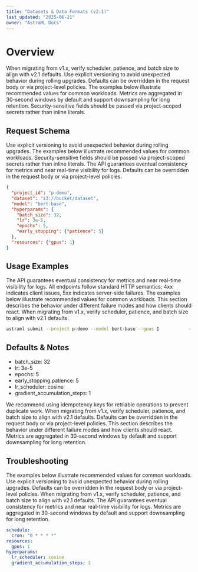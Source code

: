 ```yaml
---
title: "Datasets & Data Formats (v2.1)"
last_updated: "2025-06-21"
owner: "AstraML Docs"
---
```

# Overview
When migrating from v1.x, verify scheduler, patience, and batch size to align with v2.1 defaults. Use explicit versioning to avoid unexpected behavior during rolling upgrades. Defaults can be overridden in the request body or via project-level policies. The examples below illustrate recommended values for common workloads. Metrics are aggregated in 30-second windows by default and support downsampling for long retention. Security-sensitive fields should be passed via project-scoped secrets rather than inline literals.

## Request Schema
Use explicit versioning to avoid unexpected behavior during rolling upgrades. The examples below illustrate recommended values for common workloads. Security-sensitive fields should be passed via project-scoped secrets rather than inline literals. The API guarantees eventual consistency for metrics and near real-time visibility for logs. Defaults can be overridden in the request body or via project-level policies.

```json
{
  "project_id": "p-demo",
  "dataset": "s3://bucket/dataset",
  "model": "bert-base",
  "hyperparams": {
    "batch_size": 32,
    "lr": 3e-5,
    "epochs": 5,
    "early_stopping": {"patience": 5}
  },
  "resources": {"gpus": 1}
}
```

## Usage Examples
The API guarantees eventual consistency for metrics and near real-time visibility for logs. All endpoints follow standard HTTP semantics; 4xx indicates client issues, 5xx indicates server-side failures. The examples below illustrate recommended values for common workloads. This section describes the behavior under different failure modes and how clients should react. When migrating from v1.x, verify scheduler, patience, and batch size to align with v2.1 defaults.

```bash
astraml submit --project p-demo --model bert-base --gpus 1           --dataset s3://bucket/dataset --batch-size 32 --epochs 5 --lr 3e-5
```

## Defaults & Notes
- batch_size: 32
- lr: 3e-5
- epochs: 5
- early_stopping.patience: 5
- lr_scheduler: cosine
- gradient_accumulation_steps: 1

We recommend using idempotency keys for retriable operations to prevent duplicate work. When migrating from v1.x, verify scheduler, patience, and batch size to align with v2.1 defaults. Defaults can be overridden in the request body or via project-level policies. This section describes the behavior under different failure modes and how clients should react. Metrics are aggregated in 30-second windows by default and support downsampling for long retention.

## Troubleshooting
The examples below illustrate recommended values for common workloads. Use explicit versioning to avoid unexpected behavior during rolling upgrades. Defaults can be overridden in the request body or via project-level policies. When migrating from v1.x, verify scheduler, patience, and batch size to align with v2.1 defaults. The API guarantees eventual consistency for metrics and near real-time visibility for logs. Metrics are aggregated in 30-second windows by default and support downsampling for long retention.

```yaml
schedule:
  cron: "0 * * * *"
resources:
  gpus: 1
hyperparams:
  lr_scheduler: cosine
  gradient_accumulation_steps: 1
```
